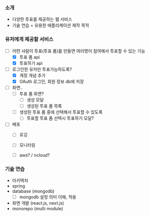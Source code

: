 ### 소개
- 다양한 투표를 제공하는 웹 서비스
- 기술 연습 + 유용한 애플리케이션 제작 목적

### 유저에게 제공할 서비스
- [ ] 어떤 사람이 투표(투표 폼)를 만들면 여러명이 참여해서 투표할 수 있는 기능
  - [x] 투표 폼 api
  - [x] 투표하기 api 

- [ ] 로그인한 유저만 투표가능하도록?
  - [x] 계정 개념 추가
  - [x] OAuth 로그인, 회원 정보 db에 저장

- [ ] 화면..
  - [ ] 투표 폼 화면?
    - [ ] 생성 모달
    - [ ] 생성된 투표 폼 목록
  - [ ] 생성된 투표 폼 중에 선택해서 투표할 수 있도록
    - [ ] 투표할 투표 폼 선택시 투표하기 모달?

- [ ] 배포
  - [ ] 로깅
  - [ ] 모니터링
  - [ ] aws? / ncloud?


### 기술 연습
- 아키텍처 
- spring
- database (mongodb)
  - [ ] mongodb 설정 의미 이해, 적용
- 화면 개발 (react.js, next.js)
- monorepo (multi module)

